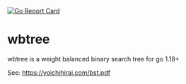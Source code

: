 [![Go Report Card](https://goreportcard.com/badge/github.com/shawnsmithdev/wbtree)](https://goreportcard.com/report/github.com/shawnsmithdev/wbtree)

# wbtree
wbtree is a weight balanced binary search tree for go 1.18+

See: https://yoichihirai.com/bst.pdf
